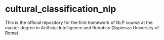 # cultural_classification_nlp
This is the official repository for the first homework of NLP course at the master degree in Artificial Intelligence and Robotics (Sapienza University of Rome)
